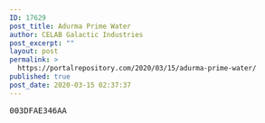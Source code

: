 ```yaml
---
ID: 17629
post_title: Adurma Prime Water
author: CELAB Galactic Industries
post_excerpt: ""
layout: post
permalink: >
  https://portalrepository.com/2020/03/15/adurma-prime-water/
published: true
post_date: 2020-03-15 02:37:37
---
```

<pre>003DFAE346AA</pre>